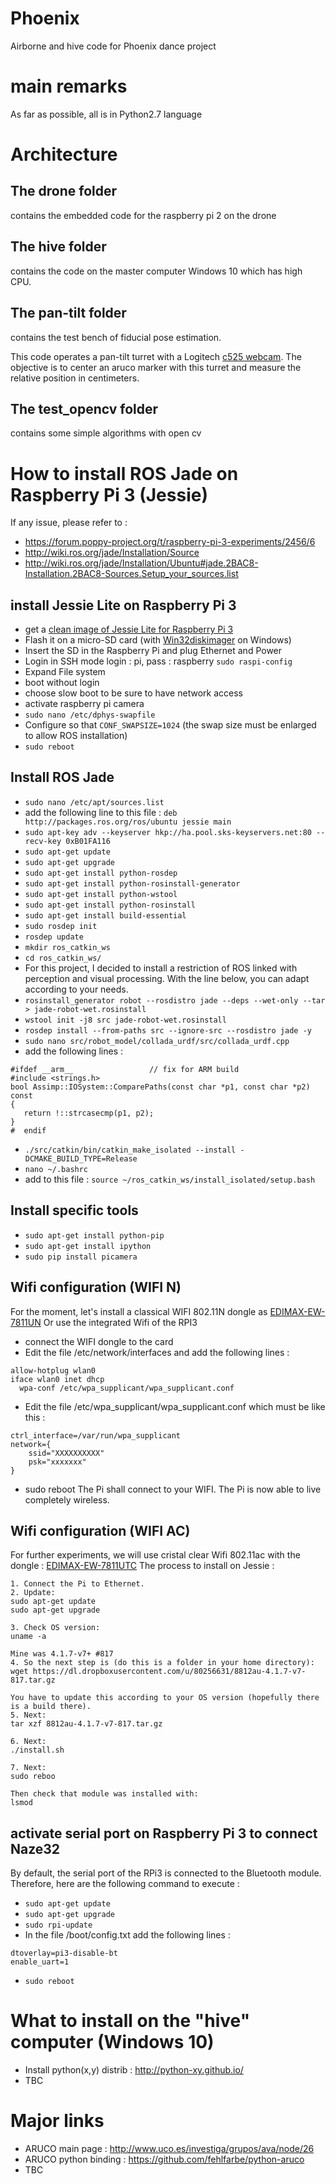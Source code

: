 # Phoenix
Airborne and hive code for Phoenix dance project

# main remarks
As far as possible, all is in Python2.7 language

# Architecture
## The drone folder
contains the embedded code for the raspberry pi 2 on the drone

## The hive folder
contains the code on the master computer Windows 10 which has high CPU.

## The pan-tilt folder
contains the test bench of fiducial pose estimation.

This code operates a pan-tilt turret with a Logitech [c525 webcam](http://www.logitech.fr/fr-fr/product/hd-webcam-c525). The objective is to center an aruco marker with this turret and measure the relative position in centimeters.

## The test_opencv folder
contains some simple algorithms with open cv

# How to install ROS Jade on Raspberry Pi 3 (Jessie)

If any issue, please refer to :
- https://forum.poppy-project.org/t/raspberry-pi-3-experiments/2456/6
- http://wiki.ros.org/jade/Installation/Source
- http://wiki.ros.org/jade/Installation/Ubuntu#jade.2BAC8-Installation.2BAC8-Sources.Setup_your_sources.list

## install Jessie Lite on Raspberry Pi 3
- get a [clean image of Jessie Lite for Raspberry Pi 3](https://downloads.raspberrypi.org/raspbian_lite_latest)
- Flash it on a micro-SD card (with [Win32diskimager](https://sourceforge.net/projects/win32diskimager/) on Windows)
- Insert the SD in the Raspberry Pi and plug Ethernet and Power
- Login in SSH mode login : pi, pass : raspberry
```sudo raspi-config```
- Expand File system
- boot without login
- choose slow boot to be sure to have network access
- activate raspberry pi camera
- ```sudo nano /etc/dphys-swapfile```
- Configure so that ```CONF_SWAPSIZE=1024``` (the swap size must be enlarged to allow ROS installation)
- ```sudo reboot```

## Install ROS Jade
- ```sudo nano /etc/apt/sources.list```
- add the following line to this file : ```deb http://packages.ros.org/ros/ubuntu jessie main```
- ```sudo apt-key adv --keyserver hkp://ha.pool.sks-keyservers.net:80 --recv-key 0xB01FA116```
- ```sudo apt-get update```
- ```sudo apt-get upgrade```
- ```sudo apt-get install python-rosdep```
- ```sudo apt-get install python-rosinstall-generator```
- ```sudo apt-get install python-wstool```
- ```sudo apt-get install python-rosinstall```
- ```sudo apt-get install build-essential```
- ```sudo rosdep init```
- ```rosdep update```
- ```mkdir ros_catkin_ws```
- ```cd ros_catkin_ws/```
- For this project, I decided to install a restriction of ROS linked with perception and visual processing. With the line below, you can adapt according to your needs.
- ```rosinstall_generator robot --rosdistro jade --deps --wet-only --tar > jade-robot-wet.rosinstall```
- ```wstool init -j8 src jade-robot-wet.rosinstall```
- ```rosdep install --from-paths src --ignore-src --rosdistro jade -y```
- ```sudo nano src/robot_model/collada_urdf/src/collada_urdf.cpp```
- add the following lines :

```
#ifdef __arm__                 // fix for ARM build
#include <strings.h>
bool Assimp::IOSystem::ComparePaths(const char *p1, const char *p2) const
{
   return !::strcasecmp(p1, p2);
}
#  endif
```
- ```./src/catkin/bin/catkin_make_isolated --install -DCMAKE_BUILD_TYPE=Release```
- ```nano ~/.bashrc```
- add to this file : ```source ~/ros_catkin_ws/install_isolated/setup.bash```

## Install specific tools
- ```sudo apt-get install python-pip```
- ```sudo apt-get install ipython```
- ```sudo pip install picamera```

## Wifi configuration (WIFI N)
For the moment, let's install a classical WIFI 802.11N dongle as [EDIMAX-EW-7811UN](https://www.amazon.fr/Edimax-EW-7811UN-Nano-Adaptateur-sans/dp/B003MTTJOY) Or use the integrated Wifi of the RPI3
- connect the WIFI dongle to the card
- Edit the file /etc/network/interfaces and add the following lines :
```
allow-hotplug wlan0
iface wlan0 inet dhcp
  wpa-conf /etc/wpa_supplicant/wpa_supplicant.conf
```
- Edit the file /etc/wpa_supplicant/wpa_supplicant.conf which must be like this :
```
ctrl_interface=/var/run/wpa_supplicant
network={
    ssid="XXXXXXXXXX"
    psk="xxxxxxx"
}
```
- sudo reboot
The Pi shall connect to your WIFI. The Pi is now able to live completely wireless.

## Wifi configuration (WIFI AC)
For further experiments, we will use cristal clear Wifi 802.11ac with the dongle :
[EDIMAX-EW-7811UTC](https://www.amazon.fr/Edimax-EW-7811UTC-Adaptateur-Wi-Fi-Noir/dp/B00GMY40T0/ref=sr_1_5?s=computers&ie=UTF8&qid=1464621556&sr=1-5)
The process to install on Jessie : 
```
1. Connect the Pi to Ethernet.
2. Update:
sudo apt-get update
sudo apt-get upgrade

3. Check OS version:
uname -a

Mine was 4.1.7-v7+ #817
4. So the next step is (do this is a folder in your home directory):
wget https://dl.dropboxusercontent.com/u/80256631/8812au-4.1.7-v7-817.tar.gz

You have to update this according to your OS version (hopefully there is a build there).
5. Next:
tar xzf 8812au-4.1.7-v7-817.tar.gz

6. Next:
./install.sh

7. Next:
sudo reboo

Then check that module was installed with:
lsmod
```
## activate serial port on Raspberry Pi 3 to connect Naze32
By default, the serial port of the RPi3 is connected to the Bluetooth module. Therefore, here are the following command to execute :
- ```sudo apt-get update```
- ```sudo apt-get upgrade```
- ```sudo rpi-update```
- In the file /boot/config.txt add the following lines :
```
dtoverlay=pi3-disable-bt
enable_uart=1
```
- ```sudo reboot```


# What to install on the "hive" computer (Windows 10)
- Install python(x,y) distrib : http://python-xy.github.io/
- TBC

# Major links
- ARUCO main page : http://www.uco.es/investiga/grupos/ava/node/26
- ARUCO python binding : https://github.com/fehlfarbe/python-aruco
- TBC
